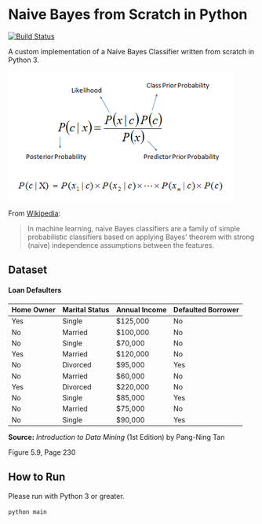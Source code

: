 # Naive Bayes from Scratch in Python

[![Build Status](https://travis-ci.org/gbroques/naive-bayes.svg?branch=master)](https://travis-ci.org/gbroques/naive-bayes)

A custom implementation of a Naive Bayes Classifier written from scratch in Python 3.

[![Bayes Theorem](bayes-theorem.png)](http://www.saedsayad.com/naive_bayesian.htm)

From [Wikipedia](https://en.wikipedia.org/wiki/Naive_Bayes_classifier):

> In machine learning, naive Bayes classifiers are a family of simple probabilistic classifiers based on applying Bayes' theorem with strong (naive) independence assumptions between the features.

## Dataset

#### Loan Defaulters

| Home Owner | Marital Status | Annual Income | Defaulted Borrower |
| ---------- | -------------- | ------------- | ------------------ |
| Yes        | Single         | $125,000      | No                 |
| No         | Married        | $100,000      | No                 |
| No         | Single         | $70,000       | No                 |
| Yes        | Married        | $120,000      | No                 |
| No         | Divorced       | $95,000       | Yes                |
| No         | Married        | $60,000       | No                 |
| Yes        | Divorced       | $220,000      | No                 |
| No         | Single         | $85,000       | Yes                |
| No         | Married        | $75,000       | No                 |
| No         | Single         | $90,000       | Yes                |

**Source:** *Introduction to Data Mining* (1st Edition) by Pang-Ning Tan

Figure 5.9, Page 230

## How to Run
Please run with Python 3 or greater.

`python main`
